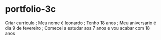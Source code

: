 # portfolio-3c
Criar curriculo ;
Meu nome é leonardo ;
Tenho 18 anos ;
Meu aniversario é dia 9 de fevereiro ;
Comecei a estudar aos 7 anos e vou acabar com 18 anos 
